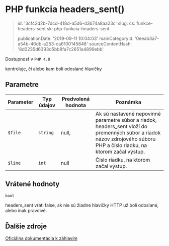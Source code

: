 PHP funkcia headers_sent()
==========================

> id: '3cf42d2b-7dcd-418d-a5d6-d3674a8aa23c'
> slug:
> 	cs: funkce-headers-sent
> 	sk: php-funkcia-headers-sent
> 
> publicationDate: '2019-09-11 10:04:03'
> mainCategoryId: '0eeab3a7-a54b-46db-a253-ca6100145648'
> sourceContentHash: '8d0235d6393d5bb8fa7c2651a4899ebb'

Dostupnosť v `PHP 4.0`

kontroluje, či alebo kam boli odoslané hlavičky


Parametre
--------------

| Parameter | Typ údajov | Predvolená hodnota | Poznámka |
|-----|-----|-----|-----|
| `$file` | `string` | null, | Ak sú nastavené nepovinné parametre súbor a riadok, headers_sent vloží do premenných súbor a riadok názov zdrojového súboru PHP a číslo riadku, na ktorom začal výstup.
| `$line` | `int` | null | Číslo riadku, na ktorom začal výstup. |


Vrátené hodnoty
----------------

`bool`

headers_sent vráti false, ak nie sú žiadne hlavičky HTTP
už boli odoslané, alebo inak pravdivé.

Ďalšie zdroje
------------

[Oficiálna dokumentácia k záhlavím](https://www.php.net/manual/en/function.headers-sent.php)
